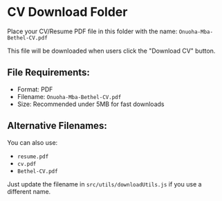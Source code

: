 # CV Download Folder

Place your CV/Resume PDF file in this folder with the name:
`Onuoha-Mba-Bethel-CV.pdf`

This file will be downloaded when users click the "Download CV" button.

## File Requirements:
- Format: PDF
- Filename: `Onuoha-Mba-Bethel-CV.pdf`
- Size: Recommended under 5MB for fast downloads

## Alternative Filenames:
You can also use:
- `resume.pdf`
- `cv.pdf`
- `Bethel-CV.pdf`

Just update the filename in `src/utils/downloadUtils.js` if you use a different name.
